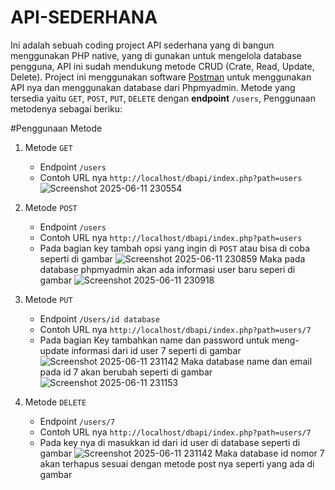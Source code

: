 # API-SEDERHANA
Ini adalah sebuah coding project API sederhana yang di bangun menggunakan PHP native, yang di gunakan untuk mengelola database pengguna, API ini sudah mendukung metode CRUD (Crate, Read, Update, Delete).
Project ini menggunakan software [Postman](https://www.postman.com) untuk menggunakan API nya dan menggunakan database dari Phpmyadmin. Metode yang tersedia yaitu `GET`, `POST`, `PUT`, `DELETE` dengan **endpoint** `/users`, Penggunaan metodenya sebagai beriku:

#Penggunaan Metode

1. Metode `GET`
   - Endpoint `/users`
   - Contoh URL nya `http://localhost/dbapi/index.php?path=users`
  ![Screenshot 2025-06-11 230554](https://github.com/user-attachments/assets/cc545d7b-7095-4ca2-abd9-ab3e2e8c2435)

2. Metode `POST`
   - Endpoint `/users`
   - Contoh URL nya `http://localhost/dbapi/index.php?path=users`
   - Pada bagian key tambah opsi yang ingin di `POST` atau bisa di coba seperti di gambar
![Screenshot 2025-06-11 230859](https://github.com/user-attachments/assets/064f7ff0-f629-41f7-b950-afb6d767aac5)
Maka pada database phpmyadmin akan ada informasi user baru seperi di gambar
![Screenshot 2025-06-11 230918](https://github.com/user-attachments/assets/7edd17bd-87ef-4a0a-9ff6-4c7e617413fe)

3. Metode `PUT` 
   - Endpoint `/Users/id database`
   - Contoh URL nya `http://localhost/dbapi/index.php?path=users/7`
   - Pada bagian Key tambahkan name dan password untuk meng-update informasi dari id user 7 seperti di gambar
     ![Screenshot 2025-06-11 231142](https://github.com/user-attachments/assets/a26ff12a-b142-4c49-b0bf-33448d94d173)
Maka database name dan email pada id 7 akan berubah seperti di gambar
![Screenshot 2025-06-11 231153](https://github.com/user-attachments/assets/13955e68-c246-4110-a248-cc169fd29071)

4. Metode `DELETE`
   - Endpoint `/users/7`
   - Contoh URL nya `http://localhost/dbapi/index.php?path=users/7`
   - Pada key nya di masukkan id dari id user di database seperti di gambar
     ![Screenshot 2025-06-11 231142](https://github.com/user-attachments/assets/98559885-9e44-43ca-8fca-87c8833fa5a7)
     Maka database id nomor 7 akan terhapus sesuai dengan metode post nya seperti yang ada di gambar
     
